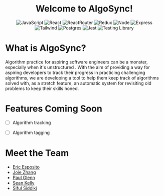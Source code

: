 <h1 style="text-align:center"> Welcome to AlgoSync!</h1 >
<div align='center'> 
  
  ![JavaScript](https://img.shields.io/badge/javascript-%23323330.svg?style=for-the-badge&logo=javascript&logoColor=%23F7DF1E)
  ![React](https://img.shields.io/badge/react-%2320232a.svg?style=for-the-badge&logo=react&logoColor=%2361DAFB)
  ![ReactRouter](https://img.shields.io/badge/React_Router-CA4245?style=for-the-badge&logo=react-router&logoColor=white)
  ![Redux](https://img.shields.io/badge/redux-%23593d88.svg?style=for-the-badge&logo=redux&logoColor=white)
  ![Node](https://img.shields.io/badge/-node-339933?style=for-the-badge&logo=node.js&logoColor=white)
  ![Express](https://img.shields.io/badge/express-%23404d59.svg?style=for-the-badge&logo=express&logoColor=%2361DAFB)
  ![Tailwind](https://img.shields.io/badge/Tailwind_CSS-38B2AC?style=for-the-badge&logo=tailwind-css&logoColor=white)
  ![Postgres](https://img.shields.io/badge/postgres-%23316192.svg?style=for-the-badge&logo=postgresql&logoColor=white)
  ![Jest](https://img.shields.io/badge/Jest-323330?style=for-the-badge&logo=Jest&logoColor=white)
  ![Testing Library](https://img.shields.io/badge/testing%20library-323330?style=for-the-badge&logo=testing-library&logoColor=red)


 </div> 

# What is AlgoSync? 
Algorithm practice for aspiring software engineers can be a monster, especially when it's unstructured . With the aim of providing a way for aspiring developers to track their progress in practicing challenging algorithms, we are developing a tool to help them keep track of algorithms solved with, as a stretch feature, an automatic system for revisiting old problems to keep their skills honed. 

# Features Coming Soon
- [ ] Algorithm tracking
- [ ] Algorithm tagging


# Meet the Team 
- [Eric Esposito](https://github.com/Ericesposito)
- [Joie Zhang](https://github.com/joie-zhang) 
- [Paul Glenn](https://github.com/paglenn)
- [Sean Kelly](https://github.com/brok3turtl3)
- [Siful Siddiki](https://github.com/sifulsidd)
